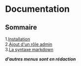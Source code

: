 # Documentation

## Sommaire

1.[Installation](installation.md)  
2.[Ajout d'un rôle admin](admin.md)  
3.[La syntaxe markdown](markdown.md)

***d'autres menus sont en rédaction***
